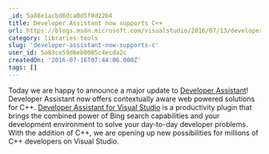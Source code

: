 ```yaml
---
_id: 5a88e1acbd6dca0d5f0d22b4
title: Developer Assistant now supports C++
url: https://blogs.msdn.microsoft.com/visualstudio/2016/07/13/developer-assistant-supports-cpp/
category: libraries-tools
slug: 'developer-assistant-now-supports-c'
user_id: 5a83ce59d6eb0005c4ecda2c
createdOn: '2016-07-16T07:44:06.000Z'
tags: []
---
```


Today we are happy to announce a major update to <a href="https://blogs.msdn.microsoft.com/onecode/p/devassistant/">Developer Assistant</a>! Developer Assistant now offers contextually aware web powered solutions for C++. <a href="http://www.microsoft.com/click/services/Redirect2.ashx?CR_CC=200627594">Developer Assistant for Visual Studio</a> is a productivity plugin that brings the combined power of Bing search capabilities and your development environment to solve your day-to-day developer problems. With the addition of C++, we are opening up new possibilities for millions of C++ developers on Visual Studio.

